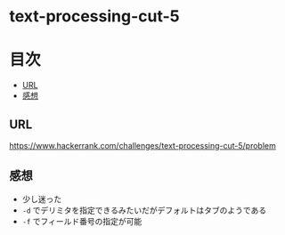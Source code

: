 # text-processing-cut-5

# 目次

<!-- @import "[TOC]" {cmd="toc" depthFrom=2 depthTo=6 orderedList=false} -->
<!-- code_chunk_output -->

- [URL](#url)
- [感想](#感想)

<!-- /code_chunk_output -->

## URL

https://www.hackerrank.com/challenges/text-processing-cut-5/problem

## 感想

- 少し迷った
- `-d` でデリミタを指定できるみたいだがデフォルトはタブのようである
- `-f` でフィールド番号の指定が可能
